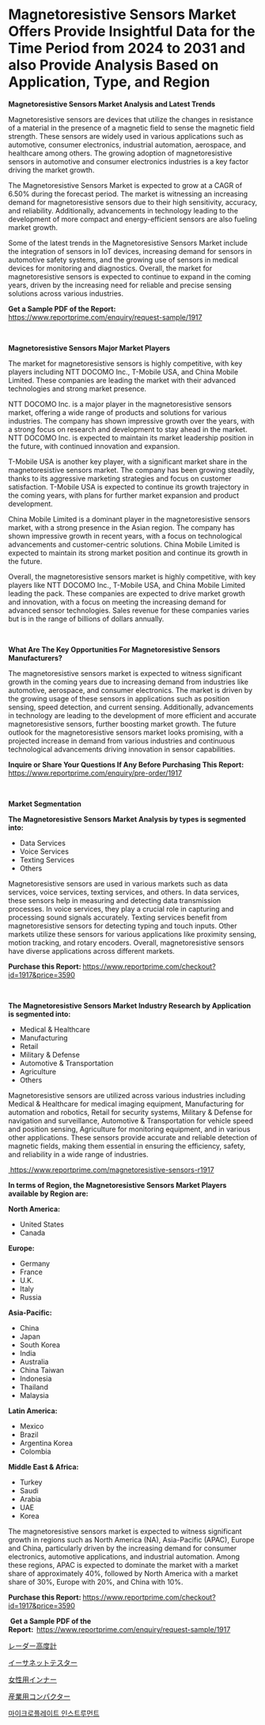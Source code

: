 <p><h1>Magnetoresistive Sensors Market Offers Provide Insightful Data for the Time Period from 2024 to 2031 and also Provide Analysis Based on Application, Type, and Region</h1></p><p><strong>Magnetoresistive Sensors Market Analysis and Latest Trends</strong></p>
<p><p>Magnetoresistive sensors are devices that utilize the changes in resistance of a material in the presence of a magnetic field to sense the magnetic field strength. These sensors are widely used in various applications such as automotive, consumer electronics, industrial automation, aerospace, and healthcare among others. The growing adoption of magnetoresistive sensors in automotive and consumer electronics industries is a key factor driving the market growth.</p><p>The Magnetoresistive Sensors Market is expected to grow at a CAGR of 6.50% during the forecast period. The market is witnessing an increasing demand for magnetoresistive sensors due to their high sensitivity, accuracy, and reliability. Additionally, advancements in technology leading to the development of more compact and energy-efficient sensors are also fueling market growth.</p><p>Some of the latest trends in the Magnetoresistive Sensors Market include the integration of sensors in IoT devices, increasing demand for sensors in automotive safety systems, and the growing use of sensors in medical devices for monitoring and diagnostics. Overall, the market for magnetoresistive sensors is expected to continue to expand in the coming years, driven by the increasing need for reliable and precise sensing solutions across various industries.</p></p>
<p><strong>Get a Sample PDF of the Report:&nbsp;</strong> <a href="https://www.reportprime.com/enquiry/request-sample/1917">https://www.reportprime.com/enquiry/request-sample/1917</a></p>
<p>&nbsp;</p>
<p><strong>Magnetoresistive Sensors Major Market Players</strong></p>
<p><p>The market for magnetoresistive sensors is highly competitive, with key players including NTT DOCOMO Inc., T-Mobile USA, and China Mobile Limited. These companies are leading the market with their advanced technologies and strong market presence.</p><p>NTT DOCOMO Inc. is a major player in the magnetoresistive sensors market, offering a wide range of products and solutions for various industries. The company has shown impressive growth over the years, with a strong focus on research and development to stay ahead in the market. NTT DOCOMO Inc. is expected to maintain its market leadership position in the future, with continued innovation and expansion.</p><p>T-Mobile USA is another key player, with a significant market share in the magnetoresistive sensors market. The company has been growing steadily, thanks to its aggressive marketing strategies and focus on customer satisfaction. T-Mobile USA is expected to continue its growth trajectory in the coming years, with plans for further market expansion and product development.</p><p>China Mobile Limited is a dominant player in the magnetoresistive sensors market, with a strong presence in the Asian region. The company has shown impressive growth in recent years, with a focus on technological advancements and customer-centric solutions. China Mobile Limited is expected to maintain its strong market position and continue its growth in the future.</p><p>Overall, the magnetoresistive sensors market is highly competitive, with key players like NTT DOCOMO Inc., T-Mobile USA, and China Mobile Limited leading the pack. These companies are expected to drive market growth and innovation, with a focus on meeting the increasing demand for advanced sensor technologies. Sales revenue for these companies varies but is in the range of billions of dollars annually.</p></p>
<p>&nbsp;</p>
<p><strong>What Are The Key Opportunities For Magnetoresistive Sensors Manufacturers?</strong></p>
<p><p>The magnetoresistive sensors market is expected to witness significant growth in the coming years due to increasing demand from industries like automotive, aerospace, and consumer electronics. The market is driven by the growing usage of these sensors in applications such as position sensing, speed detection, and current sensing. Additionally, advancements in technology are leading to the development of more efficient and accurate magnetoresistive sensors, further boosting market growth. The future outlook for the magnetoresistive sensors market looks promising, with a projected increase in demand from various industries and continuous technological advancements driving innovation in sensor capabilities.</p></p>
<p><strong>Inquire or Share Your Questions If Any Before Purchasing This Report:</strong> <a href="https://www.reportprime.com/enquiry/pre-order/1917">https://www.reportprime.com/enquiry/pre-order/1917</a></p>
<p>&nbsp;</p>
<p><strong>Market Segmentation</strong></p>
<p><strong>The Magnetoresistive Sensors Market Analysis by types is segmented into:</strong></p>
<p><ul><li>Data Services</li><li>Voice Services</li><li>Texting Services</li><li>Others</li></ul></p>
<p><p>Magnetoresistive sensors are used in various markets such as data services, voice services, texting services, and others. In data services, these sensors help in measuring and detecting data transmission processes. In voice services, they play a crucial role in capturing and processing sound signals accurately. Texting services benefit from magnetoresistive sensors for detecting typing and touch inputs. Other markets utilize these sensors for various applications like proximity sensing, motion tracking, and rotary encoders. Overall, magnetoresistive sensors have diverse applications across different markets.</p></p>
<p><strong>Purchase this Report:&nbsp;</strong><a href="https://www.reportprime.com/checkout?id=1917&price=3590">https://www.reportprime.com/checkout?id=1917&price=3590</a></p>
<p>&nbsp;</p>
<p><strong>The Magnetoresistive Sensors Market Industry Research by Application is segmented into:</strong></p>
<p><ul><li>Medical & Healthcare</li><li>Manufacturing</li><li>Retail</li><li>Military & Defense</li><li>Automotive & Transportation</li><li>Agriculture</li><li>Others</li></ul></p>
<p><p>Magnetoresistive sensors are utilized across various industries including Medical & Healthcare for medical imaging equipment, Manufacturing for automation and robotics, Retail for security systems, Military & Defense for navigation and surveillance, Automotive & Transportation for vehicle speed and position sensing, Agriculture for monitoring equipment, and in various other applications. These sensors provide accurate and reliable detection of magnetic fields, making them essential in ensuring the efficiency, safety, and reliability in a wide range of industries.</p></p>
<p><a href="https://www.reportprime.com/magnetoresistive-sensors-r1917">&nbsp;https://www.reportprime.com/magnetoresistive-sensors-r1917</a></p>
<p><strong>In terms of Region, the Magnetoresistive Sensors Market Players available by Region are:</strong></p>
<p>
    <p> <strong> North America: </strong>
        <ul>
            <li>United States</li>
            <li>Canada</li>
        </ul>
        </p> 
    <p> <strong> Europe: </strong>
        <ul>
            <li>Germany</li>
            <li>France</li>
            <li>U.K.</li>
            <li>Italy</li>
            <li>Russia</li>
        </ul>
        </p> 
    <p> <strong> Asia-Pacific: </strong>
        <ul>
            <li>China</li>
            <li>Japan</li>
            <li>South Korea</li>
            <li>India</li>
            <li>Australia</li>
            <li>China Taiwan</li>
            <li>Indonesia</li>
            <li>Thailand</li>
            <li>Malaysia</li>
        </ul>
        </p> 
    <p> <strong> Latin America: </strong>
        <ul>
            <li>Mexico</li>
            <li>Brazil</li>
            <li>Argentina Korea</li>
            <li>Colombia</li>
        </ul>
        </p> 
    <p> <strong> Middle East & Africa: </strong>
        <ul>
            <li>Turkey</li>
            <li>Saudi</li>
            <li>Arabia</li>
            <li>UAE</li>
            <li>Korea</li>
        </ul>
    </p>
    </p>
<p><p>The magnetoresistive sensors market is expected to witness significant growth in regions such as North America (NA), Asia-Pacific (APAC), Europe and China, particularly driven by the increasing demand for consumer electronics, automotive applications, and industrial automation. Among these regions, APAC is expected to dominate the market with a market share of approximately 40%, followed by North America with a market share of 30%, Europe with 20%, and China with 10%.</p></p>
<p><strong>Purchase this Report: </strong><a href="https://www.reportprime.com/checkout?id=1917&price=3590">https://www.reportprime.com/checkout?id=1917&price=3590</a></p>
<p>&nbsp;<strong>Get a Sample PDF of the Report:&nbsp;&nbsp;</strong><a href="https://www.reportprime.com/enquiry/request-sample/1917">https://www.reportprime.com/enquiry/request-sample/1917</a></p>
<p><strong></strong></p>
<p><p><a href="https://medium.com/@neilmartin36/%E3%83%AC%E3%83%BC%E3%83%80%E3%83%BC%E3%82%A2%E3%83%AB%E3%83%81%E3%83%A1%E3%83%BC%E3%82%BF%E3%83%BC%E5%B8%82%E5%A0%B4%E3%81%AF%E5%B8%82%E5%A0%B4%E3%82%B7%E3%82%A7%E3%82%A2-%E5%B8%82%E5%A0%B4%E3%83%88%E3%83%AC%E3%83%B3%E3%83%89-%E5%B8%82%E5%A0%B4%E6%88%90%E9%95%B7%E3%81%AB%E9%96%A2%E3%81%99%E3%82%8B%E6%83%85%E5%A0%B1%E3%82%92%E6%8F%90%E4%BE%9B%E3%81%97%E3%81%BE%E3%81%99-c1e0bb442e50">レーダー高度計</a></p><p><a href="https://github.com/DwightHuels1/Market-Research-Report-List-1/blob/main/613185871711.md">イーサネットテスター</a></p><p><a href="https://github.com/JanickJohns/Market-Research-Report-List-1/blob/main/978213871712.md">女性用インナー</a></p><p><a href="https://medium.com/@abdulkoss2015/%E7%94%A3%E6%A5%AD%E7%94%A8%E3%82%B3%E3%83%B3%E3%83%91%E3%82%AF%E3%82%BF%E3%83%BC%E5%B8%82%E5%A0%B4%E3%81%AE%E8%A6%8F%E6%A8%A1-%E5%B8%82%E5%A0%B4%E3%81%AE%E8%A6%8B%E9%80%9A%E3%81%97%E3%81%A8%E5%B8%82%E5%A0%B4%E4%BA%88%E6%B8%AC-2024%E5%B9%B4%E3%81%8B%E3%82%892031%E5%B9%B4-5c66f1999d32">産業用コンパクター</a></p><p><a href="https://medium.com/@othaleffler66/%EB%A7%88%EC%9D%B4%ED%81%AC%EB%A1%9C%ED%94%8C%EB%A0%88%EC%9D%B4%ED%8A%B8-%EA%B8%B0%EA%B8%B0-%EC%8B%9C%EC%9E%A5-%EC%8B%9C%EC%9E%A5-cagr-%EC%8B%9C%EC%9E%A5-%ED%8A%B8%EB%A0%8C%EB%93%9C-%EB%B0%8F-%EC%84%B1%EC%9E%A5-%EC%A0%84%EB%9E%B5%EC%97%90-%EB%8C%80%ED%95%9C-%ED%86%B5%EC%B0%B0%EB%A0%A5-f41391e32bf0">마이크로플레이트 인스트루먼트</a></p></p>